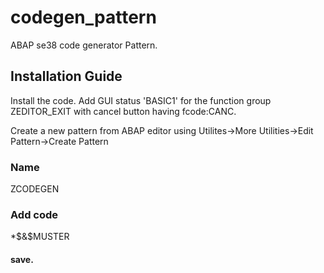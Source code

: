 # codegen_pattern
ABAP se38 code generator Pattern.

## Installation Guide
Install the code.
Add GUI status 'BASIC1' for the function group ZEDITOR_EXIT with cancel button having fcode:CANC.

Create a new pattern from ABAP editor using Utilites->More Utilities->Edit Pattern->Create Pattern  
### Name
ZCODEGEN
### Add code
*$&$MUSTER
#### save.



